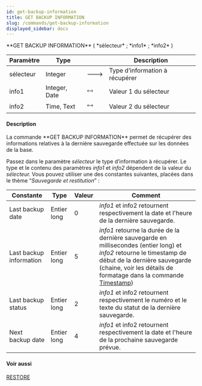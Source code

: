 ```yaml
---
id: get-backup-information
title: GET BACKUP INFORMATION
slug: /commands/get-backup-information
displayed_sidebar: docs
---
```


<!--REF #_command_.GET BACKUP INFORMATION.Syntax-->**GET BACKUP INFORMATION** ( *sélecteur* ; *info1* ; *info2* )<!-- END REF-->
<!--REF #_command_.GET BACKUP INFORMATION.Params-->
| Paramètre | Type |  | Description |
| --- | --- | --- | --- |
| sélecteur | Integer | &#x1F852; | Type d’information à récupérer |
| info1 | Integer, Date | &#x1F858; | Valeur 1 du sélecteur |
| info2 | Time, Text | &#x1F858; | Valeur 2 du sélecteur |

<!-- END REF-->

#### Description 

<!--REF #_command_.GET BACKUP INFORMATION.Summary-->La commande **GET BACKUP INFORMATION** permet de récupérer des informations relatives à la dernière sauvegarde effectuée sur les données de la base.<!-- END REF-->

Passez dans le paramètre *sélecteur* le type d’information à récupérer. Le type et le contenu des paramètres *info1* et *info2* dépendent de la valeur du *sélecteur.* Vous pouvez utiliser une des constantes suivantes, placées dans le thème “*Sauvegarde et restitution*” : 

| Constante               | Type        | Valeur | Comment                                                                                                                                                                                                                                   |
| ----------------------- | ----------- | ------ | ----------------------------------------------------------------------------------------------------------------------------------------------------------------------------------------------------------------------------------------- |
| Last backup date        | Entier long | 0      | *info1* et info2 retournent respectivement la date et l'heure de la dernière sauvegarde.                                                                                                                                                  |
| Last backup information | Entier long | 5      | *info1* retourne la durée de la dernière sauvegarde en millisecondes (entier long) et *info2* retourne le timestamp de début de la dernière sauvegarde (chaine, voir les détails de formatage dans la commande [Timestamp](timestamp.md)) |
| Last backup status      | Entier long | 2      | *info1* et info2 retournent respectivement le numéro et le texte du statut de la dernière sauvegarde.                                                                                                                                     |
| Next backup date        | Entier long | 4      | *info1* et info2 retournent respectivement la date et l'heure de la prochaine sauvegarde prévue.                                                                                                                                          |

#### Voir aussi 

[RESTORE](restore.md)  